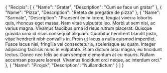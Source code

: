 {
    "Recipis": [
        {
            "Name": "Gratar",
            "Description": "Cum se face un gratar"
        },
        {
            "Name": "Pizza",
            "Description": "Reteta de pregatire de pizza"
        },
        {
            "Name": "Sarmale",
            "Description": "Praesent enim lorem, feugiat viverra lobortis quis, rhoncus eget massa. Nam vitae vulputate leo. Morbi ut sem nisi, ac varius magna. Vivamus faucibus urna id risus rutrum placerat. Quisque gravida urna id risus consequat aliquam. Curabitur hendrerit blandit justo, vitae hendrerit nibh convallis in. Proin ut lacus a nulla euismod imperdiet. Fusce lacus nisl, fringilla vel consectetur a, scelerisque eu quam. Integer adipiscing facilisis nunc in vulputate. Etiam dictum arcu magna, eu tincidunt lectus. Donec nec felis ac diam semper elementum at eu mauris. Nullam accumsan posuere laoreet. Vivamus tincidunt orci neque, ac interdum orci."
        },
        {
            "Name": "Pirojok",
            "Description": "Nullamdictum"
        }
    ]
}
